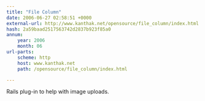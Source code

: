 ```yaml
---
title: "File Column"
date: 2006-06-27 02:58:51 +0000
external-url: http://www.kanthak.net/opensource/file_column/index.html
hash: 2a59baad2517563742d2837b923f85a0
annum:
    year: 2006
    month: 06
url-parts:
    scheme: http
    host: www.kanthak.net
    path: /opensource/file_column/index.html

---
```


Rails plug-in to help with image uploads.
